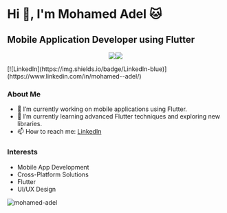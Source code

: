 
# Hi 👋, I'm Mohamed Adel 🐱
 
## Mobile Application Developer using Flutter
<p align="center">
 <img src="https://readme-typing-svg.herokuapp.com?font=Cooper+Black&size=27&center=true&vCenter=true&multiline=true&width=600&height=120&lines=Mobile+Application+;"><img src="https://user-images.githubusercontent.com/73097560/115834477-dbab4500-a447-11eb-908a-139a6edaec5c.gif"></a>
</p>
[![LinkedIn](https://img.shields.io/badge/LinkedIn-blue)](https://www.linkedin.com/in/mohamed--adel/)

### About Me
- 🔭 I’m currently working on mobile applications using Flutter.
- 🌱 I’m currently learning advanced Flutter techniques and exploring new libraries.
- 📫 How to reach me: [LinkedIn](https://www.linkedin.com/in/mohamed--adel/)

### Interests
- Mobile App Development
- Cross-Platform Solutions
- Flutter
- UI/UX Design

<p align="left"> <img src="https://komarev.com/ghpvc/?username=mohamed-adel&label=Profile%20views&color=0e75b6&style=flat" alt="mohamed-adel" /> </p>

 
